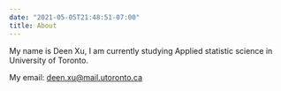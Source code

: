 ```yaml
---
date: "2021-05-05T21:48:51-07:00"
title: About
---
```


My name is Deen Xu, I am currently studying Applied statistic science in University of Toronto.

My email: deen.xu@mail.utoronto.ca


